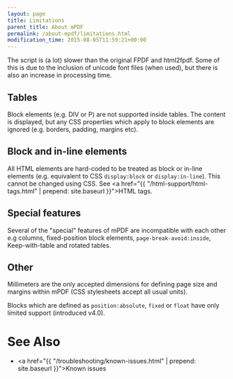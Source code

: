```yaml
---
layout: page
title: Limitations
parent_title: About mPDF
permalink: /about-mpdf/limitations.html
modification_time: 2015-08-05T11:59:21+00:00
---
```


The script is (a lot) slower than the original FPDF and html2fpdf. Some of this is due to the inclusion of unicode 
font files (when used), but there is also an increase in processing time.

## Tables

Block elements (e.g. DIV or P) are not supported inside tables. The content is displayed, but any CSS properties 
which apply to block elements are ignored (e.g. borders, padding, margins etc).

## Block and in-line elements

All HTML elements are hard-coded to be treated as block or in-line elements (e.g. equivalent to CSS `display:block` 
or `display:in-line`). This cannot be changed using CSS. See 
<a href="{{ "/html-support/html-tags.html" | prepend: site.baseurl }}">HTML tags</a>.

## Special features

Several of the "special" features of mPDF are incompatible with each other e.g columns, fixed-position block elements, 
`page-break-avoid:inside`, Keep-with-table and rotated tables.

## Other

Millimeters are the only accepted dimensions for defining page size and margins within mPDF (CSS stylesheets accept all usual units).

Blocks which are defined as `position:absolute`, `fixed` or `float` have only limited support (introduced v4.0).

# See Also

- <a href="{{ "/troubleshooting/known-issues.html" | prepend: site.baseurl }}">Known issues</a>
